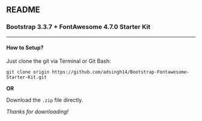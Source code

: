 ## README
### Bootstrap 3.3.7 + FontAwesome 4.7.0 Starter Kit 
---

#### How to Setup?

Just clone the git via Terminal or Git Bash:

```git clone origin https://github.com/adsingh14/Bootstrap-Fontawesome-Starter-Kit.git```

**OR**

Download the `.zip` file directly.

_Thanks for downloading!_
